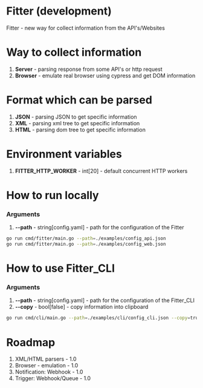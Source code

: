 # Fitter (development)

Fitter - new way for collect information from the API's/Websites

# Way to collect information

1. **Server** - parsing response from some API's or http request
2. **Browser** - emulate real browser using cypress and get DOM information

# Format which can be parsed

1. **JSON** - parsing JSON to get specific information
2. **XML** - parsing xml tree to get specific information
3. **HTML** - parsing dom tree to get specific information

# Environment variables
1. **FITTER_HTTP_WORKER** - int[20] - default concurrent HTTP workers

# How to run locally

### Arguments
1. **--path** - string[config.yaml] - path for the configuration of the Fitter

```bash
go run cmd/fitter/main.go --path=./examples/config_api.json
go run cmd/fitter/main.go --path=./examples/config_web.json
```

# How to use Fitter_CLI

### Arguments
1. **--path** - string[config.yaml] - path for the configuration of the Fitter_CLI
2. **--copy** - bool[false] - copy information into clipboard

```bash
go run cmd/cli/main.go --path=./examples/cli/config_cli.json --copy=true
```

# Roadmap

1. XML/HTML parsers - 1.0
2. Browser - emulation - 1.0
3. Notification: Webhook - 1.0
4. Trigger: Webhook/Queue - 1.0
